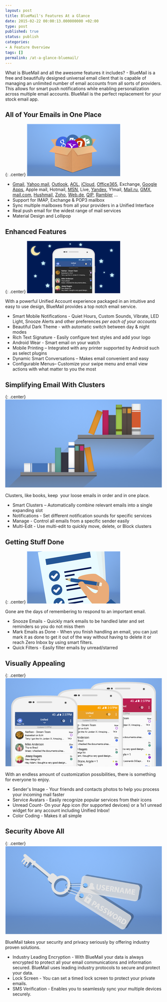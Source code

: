 ```yaml
---
layout: post
title: BlueMail's Features At a Glance
date: 2015-02-22 00:00:13.000000000 +02:00
type: post
published: true
status: publish
categories:
- A Feature Overview
tags: []
permalink: /at-a-glance-bluemail/
---
```


What is BlueMail and all the awesome features it includes? - BlueMail is a free and beautifully designed universal email client that is capable of managing an unlimited number of email accounts from all sorts of providers. This allows for smart push notifications while enabling personalization across multiple email accounts. BlueMail is the perfect replacement for your stock email app.

## All of Your Emails in One Place

{: .center}
![Unified Box](/assets/Box_thumb.png)

* <a href="http://gmail.com">Gmail</a>, <a href="//mail.yahoo.com/">Yahoo mail</a>, <a href="//office.live.com/start/Outlook.aspx">Outlook</a>, <a href="//mail.aol.com/">AOL</a>, <a href="//www.icloud.com/mail">iCloud</a>, <a href="//outlook.office365.com">Office365</a>, Exchange, <a href="http://apps.google.com/‎">Google Apps</a>, Apple mail, Hotmail, <a href="http://www.msn.com/en-us">MSN</a>, Live, <a href="//mail.yandex.com/">Yandex</a>, Y!mail, <a href="//mail.ru/">Mail.ru</a>, <a href="//www.gmx.com">GMX</a>, <a href="//www.mail.com/">mail.com</a>, <a href="//www.hushmail.com">Hushmail</a>, <a href="//www.zoho.com/mail/">Zoho</a>, <a href="//web.de/">Web.de</a>, <a href="http://qip.ru/">QIP</a>, <a href="//mail.rambler.ru">Rambler</a> ...
* Support for IMAP, Exchange &amp; POP3 mailbox
* Sync multiple mailboxes from all your providers in a Unified Interface
* Real push email for the widest range of mail services
* Material Design and Lollipop

## Enhanced Features

{: .center}
![Dark Theme](/assets/Dark_Theme_thumb.png)

With a powerful Unified Account experience packaged in an intuitive and easy to use design, BlueMail provides a top notch email service.

* Smart Mobile Notifications - Quiet Hours, Custom Sounds, Vibrate, LED Light, Snooze Alerts and other preferences *per each of your accounts*
* Beautiful Dark Theme - with automatic switch between day &amp; night modes
* Rich Text Signature - Easily configure text styles and add your logo
* Android Wear - Smart email on your watch
* Mobile Printing – Integrated with any printer supported by Android such as select plugins
* Dynamic Smart Conversations – Makes email convenient and easy
* Configurable Menus– Customize your swipe menu and email view actions with what matter to you the most

## Simplifying Email With Clusters

{: .center}
![Cluster](/assets/Clusters.png)

Clusters, like books, keep  your loose emails in order and in one place.

* Smart Clusters – Automatically combine relevant emails into a single expanding slot
* Notifications - Set different notification sounds for specific services
* Manage - Control all emails from a specific sender easily
* Multi-Edit - Use multi-edit to quickly move, delete, or Block clusters

## Getting Stuff Done

{: .center}
![Tasks](/assets/Tasks_thumb.png)

Gone are the days of remembering to respond to an important email.

* Snooze Emails - Quickly mark emails to be handled later and set reminders so you do not miss them
* Mark Emails as Done - When you finish handling an email, you can just mark it as done to get it out of the way without having to delete it or reach Zero Inbox by using smart filters.
* Quick Filters - Easily filter emails by unread/starred

## Visually Appealing

{: .center}
![Visually Appealing](/assets/Visual-Appealing.png)

With an endless amount of customization possibilities, there is something for everyone to enjoy.

* Sender's Image - Your friends and contacts photos to help you process your incoming mail faster
* Service Avatars - Easily recognize popular services from their icons
* Unread Count- On your App icon (for supported devices) or a 1x1 unread widget for any account including Unified Inbox!
* Color Coding - Makes it all simple

## Security Above All

{: .center}
![Security](/assets/Security.png)

BlueMail takes your security and privacy seriously by offering industry proven solutions.

* Industry Leading Encryption - With BlueMail your data is always encrypted to protect all your email communications and information secured. BlueMail uses leading industry protocols to secure and protect your data.
* Lock Screen - You can set a timed lock screen to protect your private emails.
* SMS Verification - Enables you to seamlessly sync your multiple devices securely.
